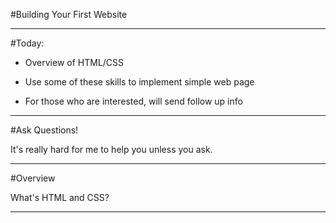 #Building Your First Website

---

#Today:

- Overview of HTML/CSS

- Use some of these skills to implement simple web page

- For those who are interested, will send follow up info

---

#Ask Questions!

It's really hard for me to help you unless you ask.

---

#Overview

What's HTML and CSS?

---
